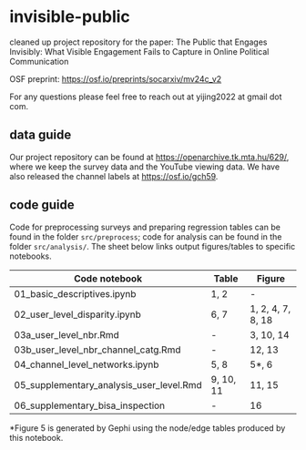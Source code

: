 # invisible-public

cleaned up project repository for the paper: The Public that Engages Invisibly: What Visible Engagement Fails to Capture in Online Political Communication

OSF preprint: https://osf.io/preprints/socarxiv/mv24c_v2

For any questions please feel free to reach out at yijing2022 at gmail dot com.

## data guide

Our project repository can be found at https://openarchive.tk.mta.hu/629/, where we keep the survey data and the YouTube viewing data. We have also released the channel labels at https://osf.io/gch59.

## code guide

Code for preprocessing surveys and preparing regression tables can be found in the folder `src/preprocess`; code for analysis can be found in the folder `src/analysis/`. The sheet below links output figures/tables to specific notebooks.


| Code notebook                                 | Table     | Figure            | 
| -------- | ------- | ------- |
| 01_basic_descriptives.ipynb                   | 1, 2      | -                 |
| 02_user_level_disparity.ipynb                 | 6, 7      | 1, 2, 4, 7, 8, 18 |    
| 03a_user_level_nbr.Rmd                        | -         | 3, 10, 14         |
| 03b_user_level_nbr_channel_catg.Rmd           | -         | 12, 13            |
| 04_channel_level_networks.ipynb               | 5, 8      | 5*, 6             |
| 05_supplementary_analysis_user_level.Rmd      | 9, 10, 11 | 11, 15            |
|06_supplementary_bisa_inspection               | -         | 16                |


*Figure 5 is generated by Gephi using the node/edge tables produced by this notebook.


